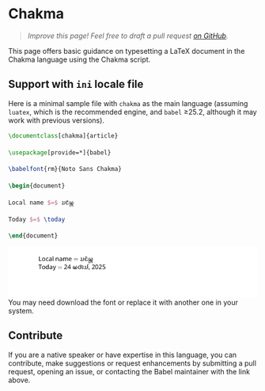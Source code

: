 # Chakma

<blockquote>
  <p><em>Improve this page! Feel free to draft a pull request <a href="https://github.com/latex3/babel/tree/docs/docs">on GitHub</a>.</em></p>
</blockquote>

This page offers basic guidance on typesetting a LaTeX document in the
Chakma language using the Chakma script.

## Support with `ini` locale file

Here is a minimal sample file with `chakma` as the main language
(assuming `luatex`, which is the recommended engine, and `babel` ≥25.2,
although it may work with previous versions).

```tex
\documentclass[chakma]{article}

\usepackage[provide=*]{babel}

\babelfont{rm}{Noto Sans Chakma}

\begin{document}

Local name $=$ 𑄌𑄋𑄴𑄟𑄳𑄦

Today $=$ \today

\end{document}
```

![](../media/locale-chakma.png)
You may need download the font or replace it with another one in your
system.

## Contribute

If you are a native speaker or have expertise in this language, you can
contribute, make suggestions or request enhancements by submitting a
pull request, opening an issue, or contacting the Babel maintainer with
the link above.